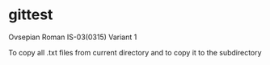 # gittest

Ovsepian Roman IS-03(0315) Variant 1 

To copy all .txt files from current directory and to copy it to the subdirectory 
 
